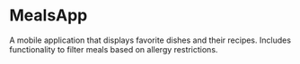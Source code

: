 # MealsApp
A mobile application that displays favorite dishes and their recipes. Includes functionality to filter meals based on allergy restrictions.
